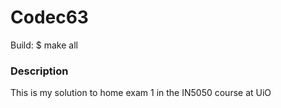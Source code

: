 # Codec63 #

Build: $ make all

### Description ###
This is my solution to home exam 1 in the IN5050 course at UiO
